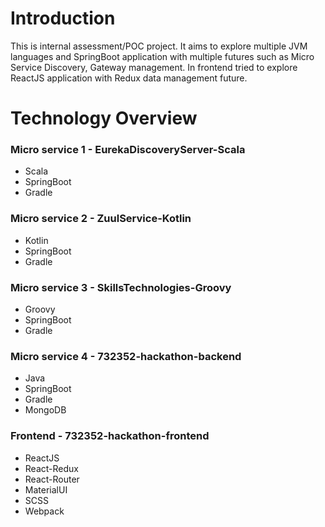 # Introduction

This is internal assessment/POC project. It aims to explore multiple JVM languages and SpringBoot application with multiple futures such as Micro Service Discovery, Gateway management. In frontend tried to explore ReactJS application with Redux data management future.


# Technology Overview

### Micro service 1 - EurekaDiscoveryServer-Scala

- Scala
- SpringBoot
- Gradle

### Micro service 2 - ZuulService-Kotlin

- Kotlin
- SpringBoot
- Gradle

### Micro service 3 - SkillsTechnologies-Groovy

- Groovy
- SpringBoot
- Gradle

### Micro service 4 - 732352-hackathon-backend

- Java
- SpringBoot
- Gradle
- MongoDB


### Frontend - 732352-hackathon-frontend

- ReactJS
- React-Redux
- React-Router
- MaterialUI
- SCSS
- Webpack
